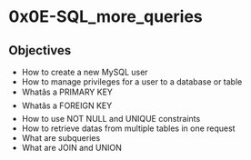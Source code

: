 # 0x0E-SQL_more_queries
## Objectives 
* How to create a new MySQL user
* How to manage privileges for a user to a database or table
* Whatâs a PRIMARY KEY
* Whatâs a FOREIGN KEY
* How to use NOT NULL and UNIQUE constraints
* How to retrieve datas from multiple tables in one request
* What are subqueries
* What are JOIN and UNION

